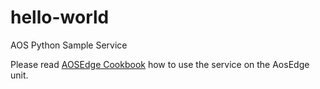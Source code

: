 # hello-world

AOS Python Sample Service

Please read [AOSEdge Cookbook](https://docs.aoscloud.io/bin/view/Cookbooks/3.%20Create%20your%20first%20AosEdge%20service/) how to use the service on the AosEdge unit.
